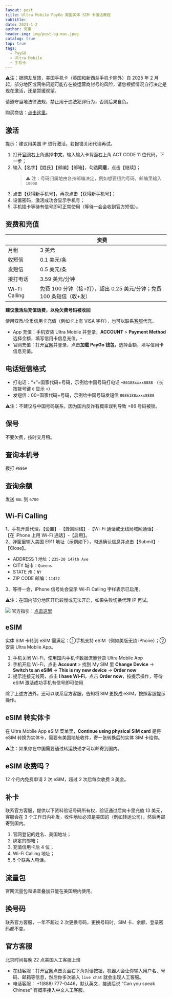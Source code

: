 ```yaml
---
layout: post
title: Ultra Mobile PayGo 美国实体 SIM 卡激活教程
subtitle: 
date: 2021-1-2
author: 河東
header-img: img/post-bg-mac.jpeg
catalog: true
top: true
tags:
  - PayGO
  - Ultra Mobile
  - 手机卡
---
```


⚠️注：据网友反馈，美国手机卡（英国和新西兰手机卡除外）自 2025 年 2 月起，部分地区或网络问题可能存在被运营商封号的风险，请您根据情况自行决定是现在激活，还是暂缓观望。

请遵守当地法律法规，禁止用于违法犯罪行为，否则后果自负。

购买商店：[点击这里](https://t.me/GVStore)。

## 激活

提示：建议用美国 IP 进行激活，若报错关闭代理再试。

1. 打开[官网](https://my.ultramobile.com/paygo/activation)右上角选择**中文**，输入输入卡背面右上角 ACT CODE 11 位代码，下一步；
2. 输入【名字】【姓氏】【邮编】【邮箱】，勾选**同意**，点击【继续】；
    >⚠️ 注：号码归属地由各州邮编决定，例如想要纽约号码，邮编里输入 `10008`
3. 点击【获得新手机号】，再次点击【获得新手机号】；
4. 设置密码，激活成功会显示手机号；
5. 手机插卡等待有信号即可正常使用（等待一会会收到官方短信）。

## 资费和充值

|  |  资费|
|---|---|
| 月租 | 3 美元|
| 收短信 |  0.1 美元/条|
|发短信|0.5 美元/条 |
| 接打电话 |  3.59 美元/分钟  |
| Wi-Fi Calling |  免费 100 分钟（接+打），超出 0.25 美元/分钟；免费 100 条短信（收+发）|

**建议激活后充值话费，以免欠费号码被收回**

使用双币/全币信用卡充值（例如卡上有 VISA 字样），也可以联系[客服](https://t.me/GVStore)代充。
- App 充值：手机安装 Ultra Mobile 并登录，**ACCOUNT** > **Payment Method** 选择金额，填写信用卡信息充值。\-
- 官网充值：打开[官网](https://my.ultramobile.com/account/paygo)并登录，点击**加载 PayGo 钱包**，选择金额，填写信用卡信息充值。

## 电话短信格式

- 打电话：“+”+国家代码+号码，示例给中国号码打电话 `+86188xxxx8888` （长按拨号键 `0` 显示 `+`）
- 发短信：00+国家代码+号码，示例给中国号码发短信 `0086188xxxx8888`

⚠️注：不建议与中国号码联系，因为国内反诈有概率误判导致 +86 号码被锁。

## 保号

不要欠费，按时交月租。

## 查询本机号

拨打 `#686#`

## 查询余额

发送 `BAL` 到 `6700`

## Wi-Fi Calling

1、手机开启代理，【设置】-【蜂窝网络】-【Wi-Fi 通话或无线局域网通话】-【在 iPhone 上用 Wi-Fi 通话】-【启用】。\
2、弹窗里输入美国 E911 地址（示例如下），勾选确认信息并点击【Submit】-【Close】。

- ADDRESS 1 地址：`235-20 147th Ave`
- CITY 城市：`Queens`
- STATE 州：`NY`
- ZIP CODE 邮编：`11422`

3、等待一会，iPhone 信号处会显示 Wi-Fi Calling 字样表示已启用。
 
⚠️注：在国内部分地区开启较慢或无法开启，如果失败切换代理 IP 再试。

![](https://i.imgur.com/4640m95.jpg)
官方指引：[点击这里](https://www.ultramobile.com/blog/what-is-wifi-calling/)


## eSIM

实体 SIM 卡转到 eSIM 需满足：①手机支持 eSIM（例如美版无锁 iPhone）；②安装 Ultra Mobile App。

1. 手机关闭 Wi-Fi，使用国内手机卡数据流量登录 Ultra Mobile App
2. 手机开启 Wi-Fi，点击 **Account** > 找到 My SIM 里 **Change Device** → **Switch to an eSIM** → **This is my new device** → **Order now**
3. 提示连接无线网，点击 **I have Wi-Fi**，点击 **Order now**，按提示操作，等待 eSIM 激活成功手机有信号即可使用

除了上述方法外，还可以联系官方客服，告知将 SIM 更换成 eSIM，按照客服提示操作。

## eSIM 转实体卡

在 Ultra Mobile App eSIM 菜单里，**Continue using physical SIM card** 是将 eSIM 转换为实体卡，需要有美国地址收件，寄一张转换后的实体 SIM 卡给你。

⚠️注：如果你在中国需要通过转运快递才可以邮寄到国内。


## eSIM 收费吗？

12 个月内免费申请 2 次 eSIM，超过 2 次后每次收费 3 美金。

## 补卡

联系官方客服，提供以下资料验证号码所有权，验证通过后向卡里充值 13 美元，客服会在 3 个工作日内补发，收件地址必须是美国的（例如转运公司），然后再邮寄到国内。
1. 官网登记的姓名、美国地址；
2. 绑定的邮箱；
3. 充值信用卡后 4 位；
4. Wi-Fi Calling 地址；
5. 5 个联系人电话。


## 流量包

官网流量包和语音叠加只能在美国境内使用。

## 换号码

联系官方客服，一年不超过 2 次更换号码，更换号码时，SIM 卡、余额、登录密码都不变。

## 官方客服

北京时间每晚 22 点美国人工客服上班

- 在线客服：打开[官网](https://www.ultramobile.com/)点击页面右下角对话按钮，机器人会让你输入用户名、号码、邮箱等信息，然后你多次输入 `live chat` 就会出现人工客服。
- 电话客服： +1(888) 777-0446，默认英文，接通后说 “Can you speak Chinese” 有概率接入中文人工客服。



 

